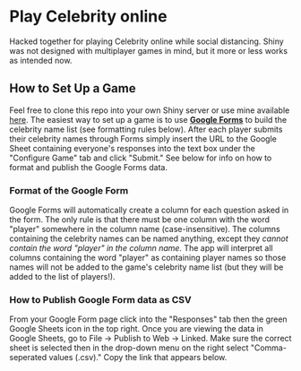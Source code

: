 # Play Celebrity online
Hacked together for playing Celebrity online while social distancing. Shiny was not designed with multiplayer games in mind, but it more or less works as intended now.

## How to Set Up a Game

Feel free to clone this repo into your own Shiny server or use mine available [here](https://shiny.modallen.com/celebrity). The easiest way to set up a game is to use [**Google Forms**](http://forms.google.com/) to build the celebrity name list (see formatting rules below). After each player submits their celebrity names through Forms simply insert the URL to the Google Sheet containing everyone's responses into the text box under the "Configure Game" tab and click "Submit." See below for info on how to format and publish the Google Forms data.

### Format of the Google Form

Google Forms will automatically create a column for each question asked in the form. The only rule is that there must be one column with the word "player" somewhere in the column name (case-insensitive). The columns containing the celebrity names can be named anything, except they *cannot contain the word "player" in the column name.* The app will interpret all columns containing the word "player" as containing player names so those names will not be added to the game's celebrity name list (but they will be added to the list of players!).

### How to Publish Google Form data as CSV

From your Google Form page click into the "Responses" tab then the green Google Sheets icon in the top right. Once you are viewing the data in Google Sheets, go to File -> Publish to Web -> Linked. Make sure the correct sheet is selected then in the drop-down menu on the right select  "Comma-seperated values (.csv)." Copy the link that appears below.

